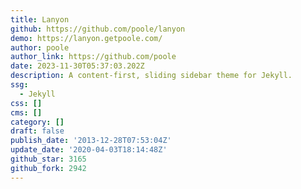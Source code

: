 ```yaml
---
title: Lanyon
github: https://github.com/poole/lanyon
demo: https://lanyon.getpoole.com/
author: poole
author_link: https://github.com/poole
date: 2023-11-30T05:37:03.202Z
description: A content-first, sliding sidebar theme for Jekyll.
ssg:
  - Jekyll
css: []
cms: []
category: []
draft: false
publish_date: '2013-12-28T07:53:04Z'
update_date: '2020-04-03T18:14:48Z'
github_star: 3165
github_fork: 2942
---
```

